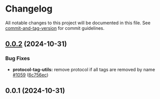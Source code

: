 # Changelog

All notable changes to this project will be documented in this file. See [commit-and-tag-version](https://github.com/absolute-version/commit-and-tag-version) for commit guidelines.

## [0.0.2](https://github.com/permaweb/ao/compare/protocol-tag-utils@v0.0.1...protocol-tag-utils@v0.0.2) (2024-10-31)


### Bug Fixes

* **protocol-tag-utils:** remove protocol if all tags are removed by name [#1059](https://github.com/permaweb/ao/issues/1059) ([6c756ec](https://github.com/permaweb/ao/commit/6c756ec57cf684bb06ca3d7d569f2e2ab17c7554))

## 0.0.1 (2024-10-31)

